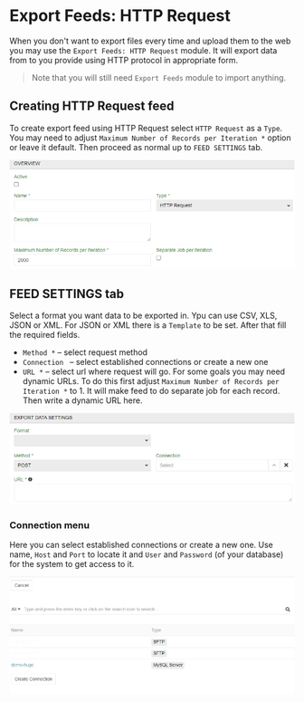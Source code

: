 # Export Feeds: HTTP Request

When you don't want to export files every time and upload them to the web you may use the `Export Feeds: HTTP Request` module. It will export data from to you provide using HTTP protocol in appropriate form.

> Note that you will still need `Export Feeds` module to import anything.

## Creating HTTP Request feed

To create export feed using HTTP Request select `HTTP Request` as a `Type`. You may need to adjust `Maximum Number of Records per Iteration *` option or leave it default. Then proceed as normal up to `FEED SETTINGS` tab.

![Selecting HTTP request](_assets/export-feeds-http-request/export-feeds-http-request-create.png)

## FEED SETTINGS tab

Select a format you want data to be exported in. Ypu can use CSV, XLS, JSON or XML. For JSON or XML there is a `Template` to be set. After that fill the required fields.

- `Method *` – select request method
- `Connection ` – select established connections or create a new one
- `URL *` – select url where request will go. For some goals you may need dynamic URLs. To do this first adjust `Maximum Number of Records per Iteration *` to 1. It will make feed to do separate job for each record. Then write a dynamic URL here.

![Selecting HTTP request](_assets/export-feeds-http-request/export-feeds-http-request-settings.png)

### Connection menu

Here you can select established connections or create a new one. Use name, `Host` and `Port` to locate it and  `User` and `Password` (of your database) for the system to get access to it.

![create](_assets/import-feeds-database/import-feeds-database-connection.png)